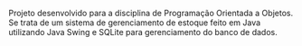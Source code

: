 Projeto desenvolvido para a disciplina de Programação Orientada a Objetos.
Se trata de um sistema de gerenciamento de estoque feito em Java utilizando Java Swing e SQLite para gerenciamento do banco de dados.
